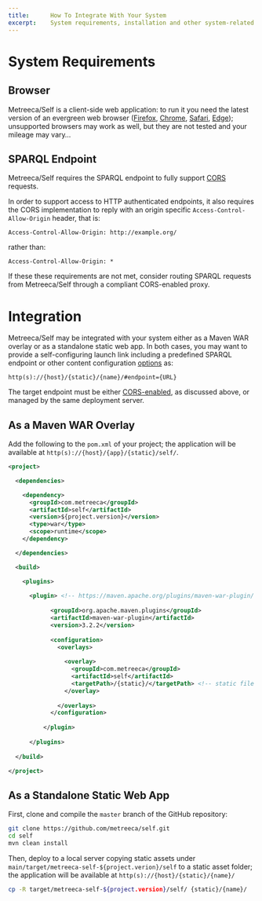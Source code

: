 ```yaml
---
title:      How To Integrate With Your System
excerpt:    System requirements, installation and other system-related info
---
```


# System Requirements

## Browser

Metreeca/Self is a client-side web application: to run it you need the latest version of an evergreen web browser ([Firefox](http://www.mozilla.org/firefox/new/), [Chrome](https://www.google.com/chrome/), [Safari](https://www.apple.com/safari/), [Edge](http://microsoft.com/en-us/windows/microsoft-edge)); unsupported browsers may work as well, but they are not tested and your mileage may vary…

## SPARQL Endpoint

Metreeca/Self requires the SPARQL endpoint to fully support [CORS](https://developer.mozilla.org/en-US/docs/Web/HTTP/CORS) requests.

In order to support access to HTTP authenticated endpoints, it also requires the CORS implementation to reply with an origin specific `Access-Control-Allow-Origin` header, that is:

```
Access-Control-Allow-Origin: http://example.org/
```

rather than:

```
Access-Control-Allow-Origin: *
```

If these these requirements are not met, consider routing SPARQL requests from Metreeca/Self through a compliant CORS-enabled proxy.

# Integration

Metreeca/Self may be integrated with your system either as a Maven WAR overlay or as a standalone static web app. In both cases, you may want to provide a self-configuring launch link including a predefined SPARQL endpoint or other content configuration [options](embed-into-a-html-page#content-options) as:

```
http(s)://{host}/{static}/{name}/#endpoint={URL}
```

<p class="warning">The target endpoint must be either <a href="#sparql-endpoint">CORS-enabled</a>, as discussed above, or managed by the same deployment server.</p>


## As a Maven WAR Overlay

Add the following to the `pom.xml` of your project; the application will be available at `http(s)://{host}/{app}/{static}/self/`.
  ```xml
<project>

    <dependencies>
  
      <dependency>
        <groupId>com.metreeca</groupId>
        <artifactId>self</artifactId>
        <version>${project.version}</version>
        <type>war</type>
        <scope>runtime</scope>
      </dependency>
  
    </dependencies>
  
    <build>
  
      <plugins>
    
        <plugin> <!-- https://maven.apache.org/plugins/maven-war-plugin/ -->
      
              <groupId>org.apache.maven.plugins</groupId>
              <artifactId>maven-war-plugin</artifactId>
              <version>3.2.2</version>
      
              <configuration>
                <overlays>
      
                  <overlay>
                    <groupId>com.metreeca</groupId>
                    <artifactId>self</artifactId>
                    <targetPath>/{static}/</targetPath> <!-- static file deployment area -->
                  </overlay>
      
                </overlays>
              </configuration>
      
            </plugin>
      
        </plugins>
      
    </build>

  </project>
  ```

## As a Standalone Static Web App

First, clone and compile the `master` branch of the GitHub repository:

```sh
git clone https://github.com/metreeca/self.git
cd self
mvn clean install
```

Then, deploy to a local server copying static assets under `main/target/metreeca-self-${project.verion}/self` to a static asset folder; the application will be available at `http(s)://{host}/{static}/{name}/`

```bash
cp -R target/metreeca-self-${project.version}/self/ {static}/{name}/
```
